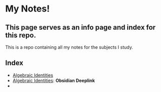 
# My Notes!
## **This page serves as an info page and index for this repo.**
This is a repo containing all my notes for the subjects I study. 

## **Index**
- [Algebraic Identities](https://github.com/sudo-CuriousLad/Notes/blob/main/Maths/Algebraic%20Identities.md)
- [Algebraic Identities](obsidian://open?vault=Notes&file=Maths%2FAlgebraic%20Identities): **Obsidian Deeplink**
- 